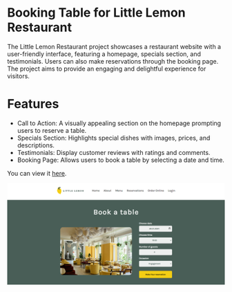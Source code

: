 # Booking Table for Little Lemon Restaurant

The Little Lemon Restaurant project showcases a restaurant website with a user-friendly interface, featuring a homepage, specials section, and testimonials. Users can also make reservations through the booking page. The project aims to provide an engaging and delightful experience for visitors.

# Features

- Call to Action: A visually appealing section on the homepage prompting users to reserve a table.
- Specials Section: Highlights special dishes with images, prices, and descriptions.
- Testimonials: Display customer reviews with ratings and comments.
- Booking Page: Allows users to book a table by selecting a date and time.

You can view it [here](https://booking-table.vercel.app/).

![Screenshot](/screenshot.png)